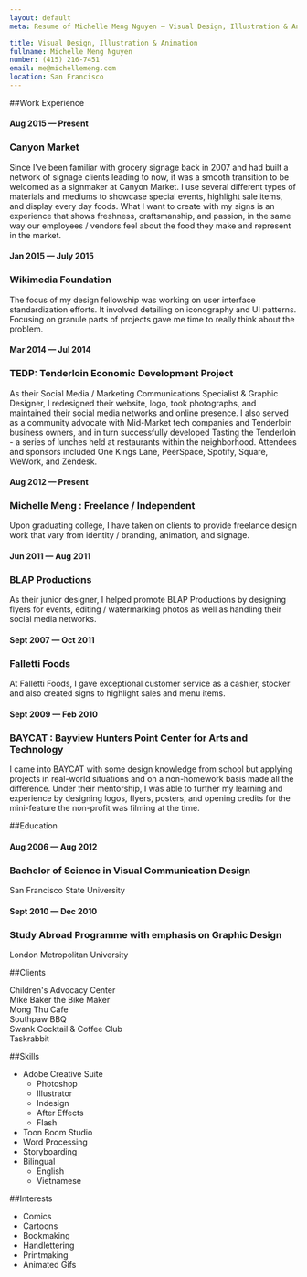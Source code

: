 ```yaml
---
layout: default
meta: Resume of Michelle Meng Nguyen — Visual Design, Illustration & Animation

title: Visual Design, Illustration & Animation
fullname: Michelle Meng Nguyen
number: (415) 216-7451
email: me@michellemeng.com
location: San Francisco
---
```


##Work Experience    

#### Aug 2015 — Present
### Canyon Market
Since I’ve been familiar with grocery signage back in 2007 and had built a network of signage clients leading to now, it was a smooth transition to be welcomed as a signmaker at Canyon Market. I use several different types of materials and mediums to showcase special events, highlight sale items, and display every day foods. What I want to create with my signs is an experience that shows freshness, craftsmanship, and passion, in the same way our employees / vendors feel about the food they make and represent in the market.

#### Jan 2015 — July 2015
### Wikimedia Foundation
The focus of my design fellowship was working on user interface standardization efforts. It involved detailing on iconography and UI patterns. Focusing on granule parts of projects gave me time to really think about the problem.

#### Mar 2014 — Jul 2014
### TEDP: Tenderloin Economic Development Project
As their Social Media / Marketing Communications Specialist & Graphic Designer, I redesigned their website, logo, took photographs, and maintained their social media networks and online presence. I also served as a community advocate with Mid-Market tech companies and Tenderloin business owners, and in turn successfully developed Tasting the Tenderloin - a series of lunches held at restaurants within the neighborhood. Attendees and sponsors included One Kings Lane, PeerSpace, Spotify, Square, WeWork, and Zendesk.

#### Aug 2012 — Present
### Michelle Meng : Freelance / Independent
Upon graduating college, I have taken on clients to provide freelance design work that vary from identity / branding, animation, and signage.

#### Jun 2011 — Aug 2011
### BLAP Productions
As their junior designer, I helped promote BLAP Productions  by designing flyers for events, editing / watermarking photos as well as handling their social media networks.

#### Sept 2007 — Oct 2011
### Falletti Foods
At Falletti Foods, I gave exceptional customer service as a cashier, stocker and also created signs to highlight sales and menu items.

#### Sept 2009 — Feb 2010
### BAYCAT : Bayview Hunters Point Center for Arts and Technology
I came into BAYCAT with some design knowledge from school but applying projects in real-world situations and on a non-homework basis made all the difference. Under their mentorship, I was able to further my learning and experience by designing logos, flyers, posters, and opening credits for the mini-feature the non-profit was filming at the time.

##Education

#### Aug 2006 — Aug 2012		
### Bachelor of Science in Visual Communication Design
San Francisco State University

#### Sept 2010 — Dec 2010
### Study Abroad Programme with emphasis on Graphic Design  
London Metropolitan University

##Clients

Children's Advocacy Center  
Mike Baker the Bike Maker  
Mong Thu Cafe  
Southpaw BBQ  
Swank Cocktail & Coffee Club  
Taskrabbit

##Skills

* Adobe Creative Suite
    * Photoshop
    * Illustrator
    * Indesign
    * After Effects
    * Flash
* Toon Boom Studio
* Word Processing		
* Storyboarding
* Bilingual    
    * English    
    * Vietnamese

##Interests

* Comics		
* Cartoons
* Bookmaking
* Handlettering
* Printmaking		
* Animated Gifs
